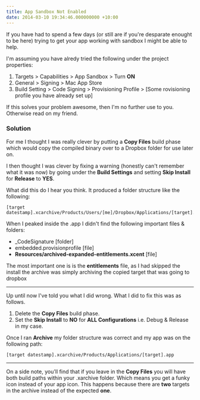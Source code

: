 ```yaml
---
title: App Sandbox Not Enabled
date: 2014-03-10 19:34:46.000000000 +10:00
---
```

If you have had to spend a few days (or still are if you're desparate enought to be here) trying to get your app working with sandbox I might be able to help.

I'm assuming you have alredy tried the following under the project properties:

1. Targets > Capabilities > App Sandbox > Turn **ON**
2. General > Signing > Mac App Store
3. Build Setting > Code Signing > Provisioning Profile > [Some rovisioning profile you have already set up]

If this solves your problem awesome, then I'm no further use to you. Otherwise read on my friend.

### Solution

For me I thought I was really clever by putting a **Copy Files** build phase which would copy the compiled binary over to a Dropbox folder for use later on.

I then thought I was clever by fixing a warning (honestly can't remember what it was now) by going under the **Build Settings** and setting **Skip Install** for **Release** to **YES**.

What did this do I hear you think. It produced a folder structure like the following:

	[target datestamp].xcarchive/Products/Users/[me]/Dropbox/Applications/[target].app

When I peaked inside the .app I didn't find the following important files & folders:

- _CodeSignature [folder]
- embedded.provisionprofile [file]
- **Resources/archived-expanded-entitlements.xcent** [file]

The most important one is is the **entitlements** file, as I had skipped the install the archive was simply archiving the copied target that was going to dropbox

---

Up until now I've told you what I did wrong. What I did to fix this was as follows.

1. Delete the **Copy Files** build phase.
2. Set the **Skip Install** to **NO** for **ALL Configurations** i.e. Debug & Release in my case.

Once I ran **Archive** my folder structure was correct and my app was on the following path:

	[target datestamp].xcarchive/Products/Applications/[target].app

---

On a side note, you'll find that if you leave in the **Copy Files** you will have both build paths within your .xarchive folder. Which means you get a funky icon instead of your app icon. This happens because there are **two** targets in the archive instead of the expected **one**.
